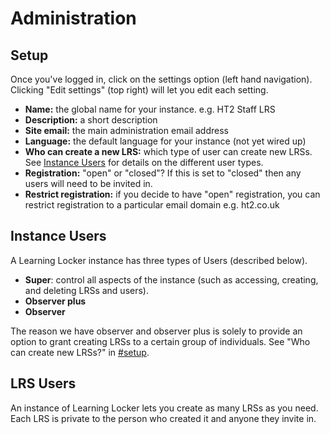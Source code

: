 ---
---

# Administration

## Setup
Once you've logged in, click on the settings option (left hand navigation). Clicking "Edit settings" (top right) will let you edit each setting.

*  **Name:** the global name for your instance. e.g. HT2 Staff LRS
*  **Description:** a short description
*  **Site email:** the main administration email address
*  **Language:** the default language for your instance (not yet wired up)
*  **Who can create a new LRS:** which type of user can create new LRSs. See [Instance Users](#instance-users) for details on the different user types.
*  **Registration:** "open" or "closed"? If this is set to "closed" then any users will need to be invited in.
*  **Restrict registration:** if you decide to have "open" registration, you can restrict registration to a particular email domain e.g. ht2.co.uk

## Instance Users

A Learning Locker instance has three types of Users (described below).

*  **Super**: control all aspects of the instance (such as accessing, creating, and deleting LRSs and users).
*  **Observer plus**
*  **Observer**

The reason we have observer and observer plus is solely to provide an option to grant creating LRSs to a certain group of individuals. See "Who can create new LRSs?" in [#setup](#setup).

## LRS Users

An instance of Learning Locker lets you create as many LRSs as you need. Each LRS is private to the person who created it and anyone they invite in.

